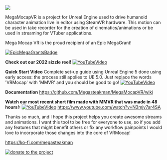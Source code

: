 ![](Examples.gif)

MegaMocapVR is a project for Unreal Engine used to drive humanoid character animation live in editor using SteamVR hardware.  This motion can be used in take recorder for the creation of cinematics/animations or be used in streaming for VTuber applications.

Mega Mocap VR is the proud recipient of an Epic MegaGrant!

[![EpicMegaGrantsBadge](https://i.imgur.com/7O3F2Eh.png)]()

**Check out our 2022 sizzle reel!**
[![YouTubeVideo](https://i.imgur.com/mn51yVm.jpg)](https://youtu.be/mf0ioDCkrsU)



**Quick Start Video**
Complete set-up guide using Unreal Engine 5 done using early access: the process still applies to UE 5.0.  Just replace the words 'VRMocap' with 'MMVR' and you should be good to go!
[![YouTubeVideo](https://i.imgur.com/OdwBANp.png)](https://youtu.be/crv6AIbadSo)



**Documentation**
https://github.com/Megasteakman/MegaMocapVR/wiki





**Watch our most recent short film made with MMVR that was made in 48 hours!:** 
[![YouTubeVideo](https://i.imgur.com/lgWaydv.jpg)](https://youtu.be/N3mjv7ar4SA?si=21OlRA-_a0hjCKbo)
https://www.youtube.com/watch?v=N3mjv7ar4SA

Thanks so much, and I hope this project helps you create awesome streams and animations.  I want this tool to be free for everyone to use, so if you add any features that might benefit others or fix any workflow painpoints I would love to incorporate those changes into the core of VRMocap! 

https://ko-fi.com/megasteakman

[![donate to the project](https://i.imgur.com/MFZdDlK.png)](https://ko-fi.com/megasteakman)

